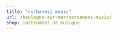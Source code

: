 ```yaml
---
title: "corbanesi music"
url: /boulogne-sur-mer/corbanesi-music/
shop: instrument de musique
---
```

